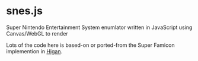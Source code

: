 snes.js
=======

Super Nintendo Entertainment System enumlator written in JavaScript using Canvas/WebGL to render

Lots of the code here is based-on or ported-from the Super Famicon implemention in [Higan](http://byuu.org/higan/).
